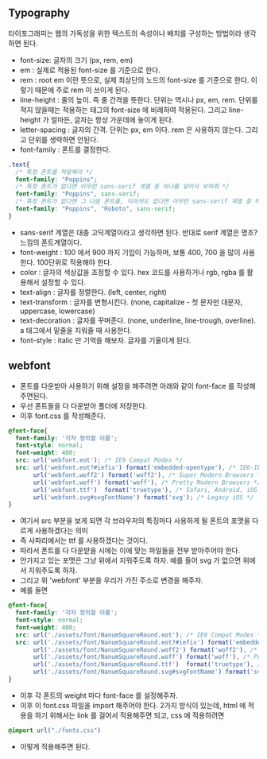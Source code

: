 ## Typography

<p>타이포그래피는 웹의 가독성을 위한 텍스트의 속성이나 배치를 구성하는 방법이라 생각하면 된다.</p>

- font-size: 글자의 크기 (px, rem, em)
- em : 실제로 적용된 font-size 를 기준으로 한다.
- rem : root em 이란 뜻으로, 실제 최상단의 노드의 font-size 를 기준으로 한다. 이렇기 때문에 주로 rem 이 쓰이게 된다.
- line-height : 줄의 높이. 즉 줄 간격을 뜻한다. 단위는 역시나 px, em, rem. 단위를 적지 않을때는 적용하는 태그의 font-size 에 비례하여 적용된다.
  그리고 line-height 가 얼마든, 글자는 항상 가운데에 놓이게 된다.
- letter-spacing : 글자의 간격. 단위는 px, em 이다. rem 은 사용하지 않는다. 그리고 단위를 생략하면 안된다.
- font-family : 폰트를 결정한다.

```CSS
.text{
  /* 특정 폰트를 적용해라 */
  font-family: "Poppins";
  /* 특정 폰트가 없다면 아무런 sans-serif 계열 중 하나를 넣어서 보여줘 */
  font-family: "Poppins", sans-serif;
  /* 특정 폰트가 없다면 그 다음 폰트를, 이마저도 없다면 아무런 sans-serif 계열 중 하나를 넣어서 보여줘 */
  font-family: "Poppins", "Roboto", sans-serif;
}
```

- sans-serif 계열은 대충 고딕계열이라고 생각하면 된다. 반대로 serif 계열은 명조? 느낌의 폰트계열이다.
- font-weight : 100 에서 900 까지 기입이 가능하며, 보통 400, 700 을 많이 사용한다. 100단위로 적용해야 한다.
- color : 글자의 색상값을 조정할 수 있다. hex 코드를 사용하거나 rgb, rgba 를 활용해서 설정할 수 있다.
- text-align : 글자를 정렬한다. (left, center, right)
- text-transform : 글자를 변형시킨다. (none, capitalize - 첫 문자만 대문자, uppercase, lowercase)
- text-decoration : 글자를 꾸며준다. (none, underline, line-trough, overline). a 태그에서 밑줄을 지워줄 때 사용한다.
- font-style : italic 만 기억을 해보자. 글자를 기울이게 된다.
  <br />

## webfont

- 폰트를 다운받아 사용하기 위해 설정을 해주려면 아래와 같이 font-face 를 작성해주면된다.
- 우선 폰트들을 다 다운받아 폴더에 저장한다.
- 이후 font.css 를 작성해준다.

```CSS
@font-face{
  font-family: '각자 정의할 이름';
  font-style: normal;
  font-weight: 400;
  src: url('webfont.eot'); /* IE9 Compat Modes */
  src: url('webfont.eot?#iefix') format('embedded-opentype'), /* IE6-IE8 */
       url('webfont.woff2') format('woff2'), /* Super Modern Browsers */
       url('webfont.woff') format('woff'), /* Pretty Modern Browsers */
       url('webfont.ttf')  format('truetype'), /* Safari, Android, iOS */
       url('webfont.svg#svgFontName') format('svg'); /* Legacy iOS */
}
```

- 여기서 src 부분을 보게 되면 각 브라우저의 특징마다 사용하게 될 폰트의 포맷을 다르게 사용하겠다는 의미
- 즉 사파리에서는 ttf 를 사용하겠다는 것이다.
- 따라서 폰트를 다 다운받을 시에는 이에 맞는 파일들을 전부 받아주어야 한다.
- 안가지고 있는 포맷은 그냥 위에서 지워주도록 하자. 예를 들어 svg 가 없으면 위에서 지워주도록 하자.
- 그리고 위 'webfont' 부분을 우리가 가진 주소로 변경을 해주자.
- 예를 들면

```CSS
@font-face{
  font-family: '각자 정의할 이름';
  font-style: normal;
  font-weight: 400;
  src: url('./assets/font/NanumSquareRound.eot'); /* IE9 Compat Modes */
  src: url('./assets/font/NanumSquareRound.eot?#iefix') format('embedded-opentype'), /* IE6-IE8 */
       url('./assets/font/NanumSquareRound.woff2') format('woff2'), /* Super Modern Browsers */
       url('./assets/font/NanumSquareRound.woff') format('woff'), /* Pretty Modern Browsers */
       url('./assets/font/NanumSquareRound.ttf')  format('truetype'), /* Safari, Android, iOS */
       url('./assets/font/NanumSquareRound.svg#svgFontName') format('svg'); /* Legacy iOS */
}
```

- 이후 각 폰트의 weight 마다 font-face 를 설정해주자.
- 이후 이 font.css 파일을 import 해주어야 한다. 2가지 방식이 있는데, html 에 적용을 하기 위해서는 link 를 걸어서 적용해주면 되고, css 에 적용하려면

```CSS
@import url("./fonts.css")
```

- 이렇게 적용해주면 된다.
  <br />
